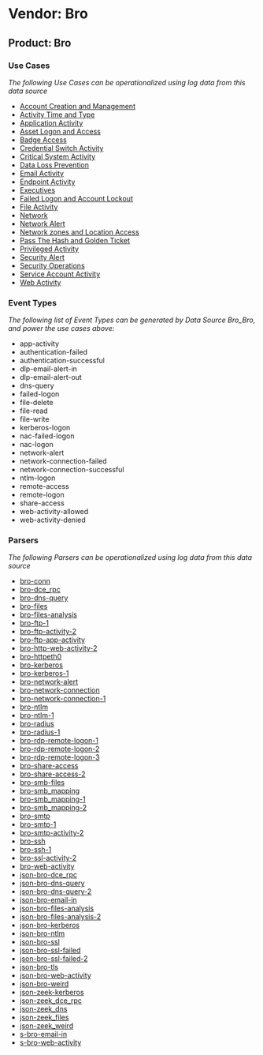 Vendor: Bro
===========
Product: Bro
------------

### Use Cases

_The following Use Cases can be operationalized using log data from this data source_

* [Account Creation and Management](../UseCases/usecase_account_creation_and_management.md)
* [Activity Time  and Type](../UseCases/usecase_activity_time__and_type.md)
* [Application Activity](../UseCases/usecase_application_activity.md)
* [Asset Logon and Access](../UseCases/usecase_asset_logon_and_access.md)
* [Badge Access](../UseCases/usecase_badge_access.md)
* [Credential Switch Activity](../UseCases/usecase_credential_switch_activity.md)
* [Critical System Activity](../UseCases/usecase_critical_system_activity.md)
* [Data Loss Prevention](../UseCases/usecase_data_loss_prevention.md)
* [Email Activity](../UseCases/usecase_email_activity.md)
* [Endpoint Activity](../UseCases/usecase_endpoint_activity.md)
* [Executives](../UseCases/usecase_executives.md)
* [Failed Logon and Account Lockout](../UseCases/usecase_failed_logon_and_account_lockout.md)
* [File Activity](../UseCases/usecase_file_activity.md)
* [Network](../UseCases/usecase_network.md)
* [Network Alert](../UseCases/usecase_network_alert.md)
* [Network zones and Location Access](../UseCases/usecase_network_zones_and_location_access.md)
* [Pass The Hash and Golden Ticket](../UseCases/usecase_pass_the_hash_and_golden_ticket.md)
* [Privileged Activity](../UseCases/usecase_privileged_activity.md)
* [Security Alert](../UseCases/usecase_security_alert.md)
* [Security Operations](../UseCases/usecase_security_operations.md)
* [Service Account Activity](../UseCases/usecase_service_account_activity.md)
* [Web Activity](../UseCases/usecase_web_activity.md)


### Event Types

_The following list of Event Types can be generated by Data Source Bro_Bro, and power the use cases above:_

- app-activity
- authentication-failed
- authentication-successful
- dlp-email-alert-in
- dlp-email-alert-out
- dns-query
- failed-logon
- file-delete
- file-read
- file-write
- kerberos-logon
- nac-failed-logon
- nac-logon
- network-alert
- network-connection-failed
- network-connection-successful
- ntlm-logon
- remote-access
- remote-logon
- share-access
- web-activity-allowed
- web-activity-denied


### Parsers

_The following Parsers can be operationalized using log data from this data source_

* [bro-conn](../Parsers/parserContent_bro-conn.md)
* [bro-dce_rpc](../Parsers/parserContent_bro-dce_rpc.md)
* [bro-dns-query](../Parsers/parserContent_bro-dns-query.md)
* [bro-files](../Parsers/parserContent_bro-files.md)
* [bro-files-analysis](../Parsers/parserContent_bro-files-analysis.md)
* [bro-ftp-1](../Parsers/parserContent_bro-ftp-1.md)
* [bro-ftp-activity-2](../Parsers/parserContent_bro-ftp-activity-2.md)
* [bro-ftp-app-activity](../Parsers/parserContent_bro-ftp-app-activity.md)
* [bro-http-web-activity-2](../Parsers/parserContent_bro-http-web-activity-2.md)
* [bro-httpeth0](../Parsers/parserContent_bro-httpeth0.md)
* [bro-kerberos](../Parsers/parserContent_bro-kerberos.md)
* [bro-kerberos-1](../Parsers/parserContent_bro-kerberos-1.md)
* [bro-network-alert](../Parsers/parserContent_bro-network-alert.md)
* [bro-network-connection](../Parsers/parserContent_bro-network-connection.md)
* [bro-network-connection-1](../Parsers/parserContent_bro-network-connection-1.md)
* [bro-ntlm](../Parsers/parserContent_bro-ntlm.md)
* [bro-ntlm-1](../Parsers/parserContent_bro-ntlm-1.md)
* [bro-radius](../Parsers/parserContent_bro-radius.md)
* [bro-radius-1](../Parsers/parserContent_bro-radius-1.md)
* [bro-rdp-remote-logon-1](../Parsers/parserContent_bro-rdp-remote-logon-1.md)
* [bro-rdp-remote-logon-2](../Parsers/parserContent_bro-rdp-remote-logon-2.md)
* [bro-rdp-remote-logon-3](../Parsers/parserContent_bro-rdp-remote-logon-3.md)
* [bro-share-access](../Parsers/parserContent_bro-share-access.md)
* [bro-share-access-2](../Parsers/parserContent_bro-share-access-2.md)
* [bro-smb-files](../Parsers/parserContent_bro-smb-files.md)
* [bro-smb_mapping](../Parsers/parserContent_bro-smb_mapping.md)
* [bro-smb_mapping-1](../Parsers/parserContent_bro-smb_mapping-1.md)
* [bro-smb_mapping-2](../Parsers/parserContent_bro-smb_mapping-2.md)
* [bro-smtp](../Parsers/parserContent_bro-smtp.md)
* [bro-smtp-1](../Parsers/parserContent_bro-smtp-1.md)
* [bro-smtp-activity-2](../Parsers/parserContent_bro-smtp-activity-2.md)
* [bro-ssh](../Parsers/parserContent_bro-ssh.md)
* [bro-ssh-1](../Parsers/parserContent_bro-ssh-1.md)
* [bro-ssl-activity-2](../Parsers/parserContent_bro-ssl-activity-2.md)
* [bro-web-activity](../Parsers/parserContent_bro-web-activity.md)
* [json-bro-dce_rpc](../Parsers/parserContent_json-bro-dce_rpc.md)
* [json-bro-dns-query](../Parsers/parserContent_json-bro-dns-query.md)
* [json-bro-dns-query-2](../Parsers/parserContent_json-bro-dns-query-2.md)
* [json-bro-email-in](../Parsers/parserContent_json-bro-email-in.md)
* [json-bro-files-analysis](../Parsers/parserContent_json-bro-files-analysis.md)
* [json-bro-files-analysis-2](../Parsers/parserContent_json-bro-files-analysis-2.md)
* [json-bro-kerberos](../Parsers/parserContent_json-bro-kerberos.md)
* [json-bro-ntlm](../Parsers/parserContent_json-bro-ntlm.md)
* [json-bro-ssl](../Parsers/parserContent_json-bro-ssl.md)
* [json-bro-ssl-failed](../Parsers/parserContent_json-bro-ssl-failed.md)
* [json-bro-ssl-failed-2](../Parsers/parserContent_json-bro-ssl-failed-2.md)
* [json-bro-tls](../Parsers/parserContent_json-bro-tls.md)
* [json-bro-web-activity](../Parsers/parserContent_json-bro-web-activity.md)
* [json-bro-weird](../Parsers/parserContent_json-bro-weird.md)
* [json-zeek-kerberos](../Parsers/parserContent_json-zeek-kerberos.md)
* [json-zeek_dce_rpc](../Parsers/parserContent_json-zeek_dce_rpc.md)
* [json-zeek_dns](../Parsers/parserContent_json-zeek_dns.md)
* [json-zeek_files](../Parsers/parserContent_json-zeek_files.md)
* [json-zeek_weird](../Parsers/parserContent_json-zeek_weird.md)
* [s-bro-email-in](../Parsers/parserContent_s-bro-email-in.md)
* [s-bro-web-activity](../Parsers/parserContent_s-bro-web-activity.md)
